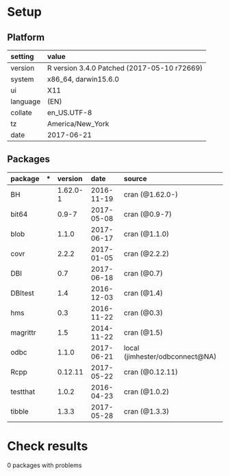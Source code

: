# Setup

## Platform

|setting  |value                                       |
|:--------|:-------------------------------------------|
|version  |R version 3.4.0 Patched (2017-05-10 r72669) |
|system   |x86_64, darwin15.6.0                        |
|ui       |X11                                         |
|language |(EN)                                        |
|collate  |en_US.UTF-8                                 |
|tz       |America/New_York                            |
|date     |2017-06-21                                  |

## Packages

|package  |*  |version  |date       |source                          |
|:--------|:--|:--------|:----------|:-------------------------------|
|BH       |   |1.62.0-1 |2016-11-19 |cran (@1.62.0-)                 |
|bit64    |   |0.9-7    |2017-05-08 |cran (@0.9-7)                   |
|blob     |   |1.1.0    |2017-06-17 |cran (@1.1.0)                   |
|covr     |   |2.2.2    |2017-01-05 |cran (@2.2.2)                   |
|DBI      |   |0.7      |2017-06-18 |cran (@0.7)                     |
|DBItest  |   |1.4      |2016-12-03 |cran (@1.4)                     |
|hms      |   |0.3      |2016-11-22 |cran (@0.3)                     |
|magrittr |   |1.5      |2014-11-22 |cran (@1.5)                     |
|odbc     |   |1.1.0    |2017-06-21 |local (jimhester/odbconnect@NA) |
|Rcpp     |   |0.12.11  |2017-05-22 |cran (@0.12.11)                 |
|testthat |   |1.0.2    |2016-04-23 |cran (@1.0.2)                   |
|tibble   |   |1.3.3    |2017-05-28 |cran (@1.3.3)                   |

# Check results

0 packages with problems




